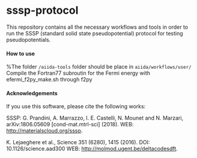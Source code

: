 # sssp-protocol
This repository contains all the necessary workflows and tools in order to run the SSSP (standard solid state pseudopotential) protocol for testing pseudopotentials.

#### How to use
%The folder `/aiida-tools` folder should be place in `aiida/workflows/user/`
Compile the Fortran77 subroutin for the Fermi energy with efermi_f2py_make.sh through f2py

#### Acknowledgements

If you use this software, please cite the following works:

SSSP: G. Prandini, A. Marrazzo, I. E. Castelli, N. Mounet and N. Marzari, arXiv:1806.05609 [cond-mat.mtrl-sci] (2018). 
WEB: http://materialscloud.org/sssp.

K. Lejaeghere et al., Science 351 (6280), 1415 (2016). 
DOI: 10.1126/science.aad300
WEB: http://molmod.ugent.be/deltacodesdft.
